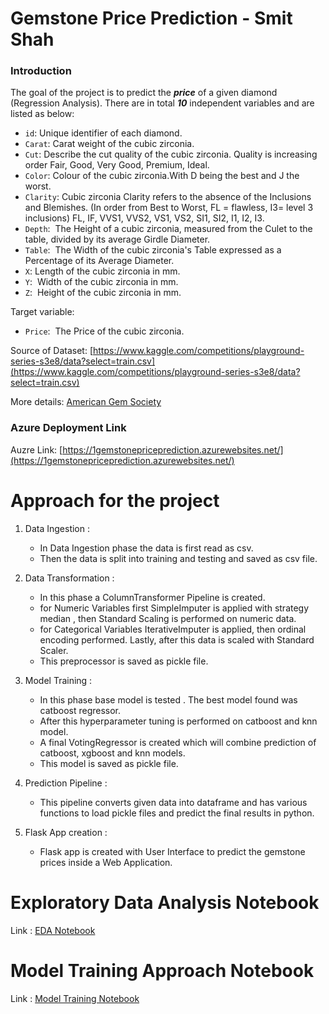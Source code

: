 # Gemstone Price Prediction - Smit Shah
### Introduction
The goal of the project is to predict the ***price*** of a given diamond (Regression Analysis). There are in total ***10*** independent variables and are listed as below: 
- `id`:  Unique identifier of each diamond.
- `Carat`:  Carat weight of the cubic zirconia.
- `Cut`:   Describe the cut quality of the cubic zirconia. Quality is increasing order Fair, Good, Very Good,  Premium, Ideal.
- `Color`:  Colour of the cubic zirconia.With D being the best and J the worst.
- `Clarity`:  Cubic zirconia Clarity refers to the absence of the Inclusions and Blemishes. (In order from Best to Worst, FL = flawless, I3= level 3 inclusions) FL, IF, VVS1, VVS2, VS1, VS2, SI1, SI2, I1, I2, I3.
- `Depth`:  The Height of a cubic zirconia, measured from the Culet to the table, divided by its average Girdle Diameter.
- `Table`:  The Width of the cubic zirconia's Table expressed as a Percentage of its Average Diameter.
- `X`:  Length of the cubic zirconia in mm.
- `Y`:  Width of the cubic zirconia in mm.
- `Z`:  Height of the cubic zirconia in mm.

Target variable:
- `Price`:  The Price of the cubic zirconia.

Source of Dataset: [https://www.kaggle.com/competitions/playground-series-s3e8/data?select=train.csv](https://www.kaggle.com/competitions/playground-series-s3e8/data?select=train.csv)

More details: [American Gem Society](https://www.americangemsociety.org/ags-diamond-grading-system/)

### Azure Deployment Link
Auzre Link: [https://1gemstonepriceprediction.azurewebsites.net/](https://1gemstonepriceprediction.azurewebsites.net/)

# Approach for the project 

1. Data Ingestion : 
    * In Data Ingestion phase the data is first read as csv. 
    * Then the data is split into training and testing and saved as csv file.

2. Data Transformation : 
    * In this phase a ColumnTransformer Pipeline is created.
    * for Numeric Variables first SimpleImputer is applied with strategy median , then Standard Scaling is performed on numeric data.
    * for Categorical Variables IterativeImputer is applied, then ordinal encoding performed. Lastly, after this data is scaled with Standard Scaler.
    * This preprocessor is saved as pickle file.

3. Model Training : 
    * In this phase base model is tested . The best model found was catboost regressor.
    * After this hyperparameter tuning is performed on catboost and knn model.
    * A final VotingRegressor is created which will combine prediction of catboost, xgboost and knn models.
    * This model is saved as pickle file.

4. Prediction Pipeline : 
    * This pipeline converts given data into dataframe and has various functions to load pickle files and predict the final results in python.

5. Flask App creation : 
    * Flask app is created with User Interface to predict the gemstone prices inside a Web Application.
  
# Exploratory Data Analysis Notebook

Link : [EDA Notebook](./notebook/1_EDA_Gemstone_Price_Prediction.ipynb)

# Model Training Approach Notebook

Link : [Model Training Notebook](./notebook/2_Model_Training_Gemstone.ipynb)
